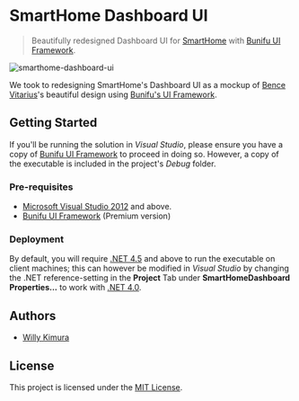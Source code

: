 # SmartHome Dashboard UI

> Beautifully redesigned Dashboard UI for [SmartHome](https://dribbble.com/shots/2403006-Day-67-Smart-Home-UI) with [Bunifu UI Framework](https://devtools.bunifu.co.ke/).

![smarthome-dashboard-ui](https://cdn-images-1.medium.com/max/800/1*J2_TOFV7UpJ6a9xdLpEivA.png)

We took to redesigning SmartHome's Dashboard UI as a mockup of [Bence Vitarius](https://dribbble.com/bencevitarius)'s beautiful design using [Bunifu's UI Framework](https://devtools.bunifu.co.ke/).

## Getting Started

If you'll be running the solution in *Visual Studio*, please ensure you have a copy of [Bunifu UI Framework](https://devtools.bunifu.co.ke/) to proceed in doing so. However, a copy of the executable is included in the project's *Debug* folder.

### Pre-requisites

- [Microsoft Visual Studio 2012](https://www.visualstudio.com/) and above.
- [Bunifu UI Framework](https://devtools.bunifu.co.ke/) (Premium version)

### Deployment

By default, you will require [.NET 4.5](https://docs.microsoft.com/en-us/dotnet/framework/install/guide-for-developers) and above to run the executable on client machines; this can however be modified in *Visual Studio* by changing the .NET reference-setting in the **Project** Tab under **SmartHomeDashboard Properties...** to work with [.NET 4.0](https://docs.microsoft.com/en-us/dotnet/framework/install/guide-for-developers).

## Authors

- [Willy Kimura](https://github.com/Willy-Kimura)

## License

This project is licensed under the [MIT License](https://en.wikipedia.org/wiki/MIT_License).
